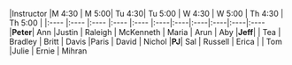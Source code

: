 |Instructor |M 4:30 | M 5:00| Tu 4:30| Tu 5:00 | W 4:30 | W 5:00 | Th 4:30 | Th 5:00 |
|:----    |:----  |:----  |:----  |:---- |:----|:----|:----|:----|:----|:----
|__Peter__| Ann |Justin | Raleigh | McKenneth | Maria | Arun | Aby
|__Jeff__|  | Tea | Bradley | Britt | Davis |Paris  | David   | Nichol
|__PJ__| Sal | Russell | Erica |  | Tom |Julie | Ernie  | Mihran
